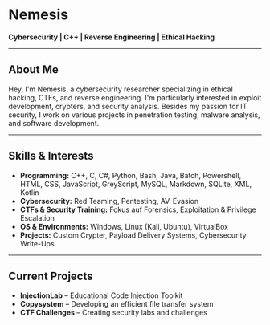 # Nemesis

**Cybersecurity | C++ | Reverse Engineering | Ethical Hacking**

---

## About Me
Hey, I'm Nemesis, a cybersecurity researcher specializing in ethical hacking, CTFs, and reverse engineering. I'm particularly interested in exploit development, crypters, and security analysis. Besides my passion for IT security, I work on various projects in penetration testing, malware analysis, and software development.

---

## Skills & Interests
- **Programming:** C++, C, C#, Python, Bash, Java, Batch, Powershell, HTML, CSS, JavaScript, GreyScript, MySQL, Markdown, SQLite, XML, Kotlin
-  **Cybersecurity:** Red Teaming, Pentesting, AV-Evasion
-  **CTFs & Security Training:** Fokus auf Forensics, Exploitation & Privilege Escalation
-  **OS & Environments:** Windows, Linux (Kali, Ubuntu), VirtualBox
-  **Projects:** Custom Crypter, Payload Delivery Systems, Cybersecurity Write-Ups

---

## Current Projects
-  **InjectionLab** – Educational Code Injection Toolkit
-  **Copysystem** – Developing an efficient file transfer system
-  **CTF Challenges** – Creating security labs and challenges
